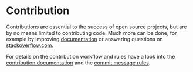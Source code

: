 Contribution
============

Contributions are essential to the success of open source projects, but are by
no means limited to contributing code. Much more can be done, for example by
improving [documentation](https://docs.typo3.org/p/sbuerk/t3e-legacy-param-guard/main/en-us/>)
or answering questions on [stackoverflow.com](https://stackoverflow.com/questions/tagged/legacy-param-guard>).

For details on the contribution workflow and rules have a look into the [contribution documentation](Documentation/Introduction/Contribution.rst)
and the [commit message rules](Documentation/Introduction/Contribution/CommitMessageRules.rst).
